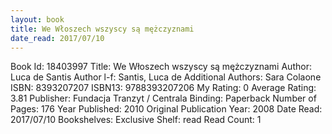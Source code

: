 ```yaml
---
layout: book
title: We Włoszech wszyscy są mężczyznami
date_read: 2017/07/10
---
```


Book Id: 18403997
Title: We Włoszech wszyscy są mężczyznami
Author: Luca de Santis
Author l-f: Santis, Luca de
Additional Authors: Sara Colaone
ISBN: 8393207207
ISBN13: 9788393207206
My Rating: 0
Average Rating: 3.81
Publisher: Fundacja Tranzyt / Centrala
Binding: Paperback
Number of Pages: 176
Year Published: 2010
Original Publication Year: 2008
Date Read: 2017/07/10
Bookshelves: 
Exclusive Shelf: read
Read Count: 1

